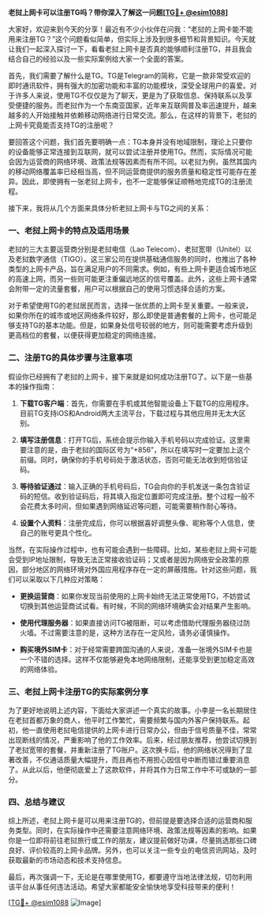 **老挝上网卡可以注册TG吗？带你深入了解这一问题[[TG💪+ @esim1088](https://t.me/s/esim1088)]**

大家好，欢迎来到今天的分享！最近有不少小伙伴在问我：“老挝的上网卡能不能用来注册TG？”这个问题看似简单，但实际上涉及到很多细节和背景知识。今天就让我们一起深入探讨一下，看看老挝上网卡是否真的能够顺利注册TG，并且我会结合自己的经验以及一些实际案例给大家一个全面的答案。

首先，我们需要了解什么是TG。TG是Telegram的简称，它是一款非常受欢迎的即时通讯软件，拥有强大的加密功能和丰富的功能模块，深受全球用户的喜爱。对于许多人来说，使用TG不仅仅是为了聊天，更是为了获取信息、保持联系以及享受便捷的服务。而老挝作为一个东南亚国家，近年来互联网普及率迅速提升，越来越多的人开始接触并依赖移动网络进行日常交流。那么，在这样的背景下，老挝的上网卡究竟能否支持TG的注册呢？

要回答这个问题，我们首先要明确一点：TG本身并没有地域限制，理论上只要你的设备能够正常连接到互联网，就可以尝试注册并使用TG。然而，实际情况可能会因为运营商的网络环境、政策法规等因素而有所不同。以老挝为例，虽然其国内的移动网络覆盖率已经相当高，但不同运营商提供的服务质量和稳定性可能存在差异。因此，即使拥有一张老挝上网卡，也不一定能够保证顺畅地完成TG的注册流程。

接下来，我将从几个方面来具体分析老挝上网卡与TG之间的关系：

### 一、老挝上网卡的特点及适用场景

老挝的三大主要运营商分别是老挝电信（Lao Telecom）、老挝宽带（Unitel）以及老挝数字通信（TIGO）。这三家公司在提供基础通信服务的同时，也推出了各种类型的上网卡产品，旨在满足用户的不同需求。例如，有些上网卡更适合城市地区的高速上网，而另一些则可能更注重偏远地区的信号覆盖。此外，这些上网卡通常会附带一定的流量套餐，用户可以根据自己的使用习惯选择合适的方案。

对于希望使用TG的老挝居民而言，选择一张优质的上网卡至关重要。一般来说，如果你所在的城市或地区网络条件较好，那么即使是普通套餐的上网卡，也可能足够支持TG的基本功能。但是，如果身处信号较弱的地方，则可能需要考虑升级到更高档位的套餐，以便获得更加稳定的网络连接。

### 二、注册TG的具体步骤与注意事项

假设你已经拥有了老挝的上网卡，接下来就是如何成功注册TG了。以下是一些基本的操作指南：

1. **下载TG客户端**：首先，你需要在手机或其他智能设备上下载TG的应用程序。目前TG支持iOS和Android两大主流平台，下载过程与其他应用并无太大区别。
   
2. **填写注册信息**：打开TG后，系统会提示你输入手机号码以完成验证。这里需要注意的是，由于老挝的国际区号为“+856”，所以在填写时一定要加上这个前缀。同时，确保你的手机号码处于激活状态，否则可能无法收到短信验证码。

3. **等待验证通过**：输入正确的手机号码后，TG会向你的手机发送一条包含验证码的短信。收到验证码后，将其填入指定位置即可完成注册。整个过程一般不会花费太多时间，但如果遇到网络延迟等问题，可能需要稍作耐心等待。

4. **设置个人资料**：注册完成后，你可以根据喜好调整头像、昵称等个人信息，使自己的账号更具个性化。

当然，在实际操作过程中，也有可能会遇到一些障碍。比如，某些老挝上网卡可能会受到IP地址限制，导致无法正常接收验证码；又或者是因为网络安全政策的原因，部分地区的网络环境对外国应用程序存在一定的屏蔽措施。针对这些问题，我们可以采取以下几种应对策略：

- **更换运营商**：如果你发现当前使用的上网卡始终无法正常使用TG，不妨尝试切换到其他运营商试试看。有时候，不同的网络环境确实会对结果产生影响。
  
- **使用代理服务器**：如果直接访问TG被阻断，可以考虑借助代理服务器绕过防火墙。不过需要注意的是，这种方法存在一定风险，请务必谨慎操作。

- **购买境外SIM卡**：对于经常需要跨国沟通的人来说，准备一张境外SIM卡也是一个不错的选择。这样不仅能够避免本地网络限制，还能享受到更加稳定高效的网络体验。

### 三、老挝上网卡注册TG的实际案例分享

为了更好地说明上述内容，下面给大家讲述一个真实的故事。小李是一名长期居住在老挝首都万象的商人，他平时工作繁忙，需要频繁与国内外客户保持联系。起初，他一直使用老挝电信提供的上网卡进行日常办公，但由于信号质量不佳，常常出现断线的情况，严重影响了他的工作效率。后来，经过朋友推荐，他尝试切换到了老挝宽带的套餐，并重新注册了TG账户。这次换卡后，他的网络状况得到了显著改善，不仅通话质量大幅提升，而且再也不用担心因信号中断而错过重要消息了。从此以后，他便彻底爱上了这款软件，并将其作为日常工作中不可或缺的一部分。

### 四、总结与建议

综上所述，老挝上网卡是可以用来注册TG的，但前提是要选择合适的运营商和服务类型。同时，在实际操作中还需要注意网络环境、政策法规等因素的影响。如果你是一位即将前往老挝旅行或工作的朋友，建议提前做好功课，尽量挑选那些口碑良好、评价较高的上网卡品牌。另外，也可以关注一些专业的电信资讯网站，及时获取最新的市场动态和技术支持信息。

最后，再次强调一下，无论是在哪里使用TG，都要遵守当地法律法规，切勿利用该平台从事任何违法活动。希望大家都能安全愉快地享受科技带来的便利！

[[TG💪+ @esim1088](https://t.me/s/esim1088) ![Image](https://i.postimg.cc/4NQfJmqS/Snipaste-2025-05-13-00-14-12.png)]